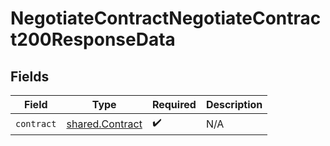 # NegotiateContractNegotiateContract200ResponseData


## Fields

| Field                                              | Type                                               | Required                                           | Description                                        |
| -------------------------------------------------- | -------------------------------------------------- | -------------------------------------------------- | -------------------------------------------------- |
| `contract`                                         | [shared.Contract](../../models/shared/contract.md) | :heavy_check_mark:                                 | N/A                                                |
